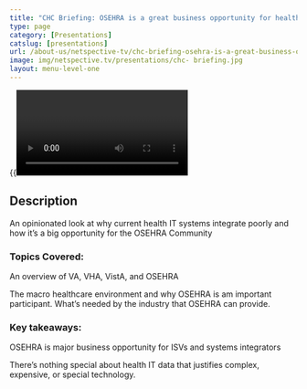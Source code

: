 ```yaml
---
title: "CHC Briefing: OSEHRA is a great business opportunity for healthcare IT ISVs and system integrators"
type: page
category: [Presentations]
catslug: [presentations]
url: /about-us/netspective-tv/chc-briefing-osehra-is-a-great-business-opportunity-for-healthcare-it-isvs-and-system-integrators/
image: img/netspective.tv/presentations/chc- briefing.jpg
layout: menu-level-one
---
```


{{<video f44c22701d31013088501231392759d1>}}

## Description
An opinionated look at why current health IT systems integrate poorly and how it’s a big opportunity for the OSEHRA Community
### Topics Covered:
An overview of VA, VHA, VistA, and OSEHRA

The macro healthcare environment and why OSEHRA is am important participant.
What’s needed by the industry that OSEHRA can provide.

### Key takeaways:

OSEHRA is major business opportunity for ISVs and systems integrators

There’s nothing special about health IT data that justifies complex, expensive, or special technology.


